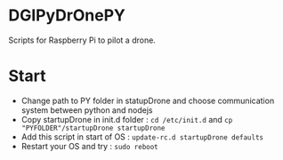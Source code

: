 # DGIPyDrOnePY
Scripts for Raspberry Pi to pilot a drone.

# Start
- Change path to PY folder in statupDrone and choose communication system between python and nodejs
- Copy startupDrone in init.d folder : `cd /etc/init.d` and `cp "PYFOLDER"/startupDrone startupDrone`
- Add this script in start of OS : `update-rc.d startupDrone defaults`
- Restart your OS and try : `sudo reboot`
